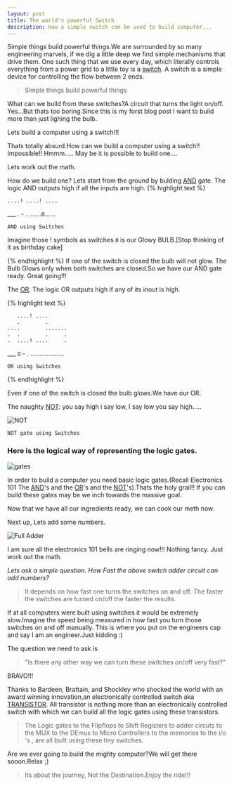 ```yaml
---
layout: post
title: The world's powerful Switch
description: How a simple switch can be used to build computer...
---
```

Simple things build powerful things.We are surrounded by so many engineering marvels, if we dig a little deep we find simple mechanisms that drive them. One such thing that we use every day, which literally controls everything from a power grid to a little toy is a [switch](https://en.wikipedia.org/wiki/Switch). A switch is a simple device for controlling the flow between 2 ends.

> Simple things build powerful things

What can we build from these switches?A circuit that turns the light on/off. Yes...But thats too boring.Since this is my forst blog post I want to build more than just lighing the bulb.

Lets build a computer using a switch!!!

Thats totally absurd.How can we build a computer using a switch!! Impossible!!
Hmmm.....
May be it is possible to build one....

Lets work out the math.

How do we build one?
Lets start from the ground by bulding [AND](https://en.wikibooks.org/wiki/Electronics/Basic_gates) gate. The logic AND outputs high if all the inputs are high.
{% highlight text %}

    ....! ....! ....
   ___              .
    -              .
    .......`O`......
    
    AND using Switches
    
 Imagine those ! symbols as switches.`0` is our Glowy BULB.[Stop thinking of it as birthday cake]

{% endhighlight %}
If one of the switch is closed the bulb will not glow. The Bulb Glows only when both switches are closed.So we have our AND gate ready. Great going!!!

The [OR](https://en.wikibooks.org/wiki/Electronics/Basic_gates).
The logic OR outputs high if any of its inout is high.

{% highlight text %}

       ....! ....
       .        .
    ....        .......
    .  .        .     .
    .  ....! ....     .
   ___               `O`
    -                 .
    ...................
    
    OR using Switches

{% endhighlight %}

Even if one of the switch is closed the bulb glows.We have our OR.

The naughty [NOT](https://en.wikibooks.org/wiki/Electronics/Basic_gates):
you say high i say low, I say low you say high.....

![NOT](http://www.electronics-tutorials.ws/boolean/boo11.gif?81223b)    
    
    NOT gate using Switches

### Here is the logical way of representing the logic gates.
![gates](http://www.waitingforfriday.com/images/8/81/Slide6.PNG)

In order to build a computer you need basic logic gates.(Recall Electronics 101 The [AND](https://en.wikibooks.org/wiki/Electronics/Basic_gates)'s and the [OR](https://en.wikibooks.org/wiki/Electronics/Basic_gates)'s and the [NOT](https://en.wikibooks.org/wiki/Electronics/Basic_gates)'s).Thats the holy grail!!
If you can build these gates may be we inch towards the massive goal.

Now that we have all our ingredients ready, we can cook our meth now.

Next up, Lets add some numbers.

![Full Adder](http://www.waitingforfriday.com/images/8/83/Slide10.PNG) 

I am sure all the electronics 101 bells are ringing now!!!
Nothing fancy. Just work out the math.

<i>Lets ask a simple question. How Fast the above switch adder circuit can add numbers?</i>

>It depends on how fast one turns the switches on and off.
The faster the switches are turned on/off the faster the results.

If at all computers were built using switches it would be extremely slow.Imagine the speed being measured in how fast you turn those switches on and off manually. This is where you put on the engineers cap and say I am an engineer.Just kidding :)

The question we need to ask is 

>"Is there any other way we can turn these switches on/off very fast?"

BRAVO!!!

Thanks to Bardeen, Brattain, and Shockley who shocked the world with an award winning innovation,an  electronically controlled switch aka [TRANSISTOR](https://www.youtube.com/watch?v=IcrBqCFLHIY).
All transistor is nothing more than an electronically controlled switch with which we can build all the logic gates using these transistors.

>The Logic gates to the Flipflops to Shift Registers to adder circuts to the MUX to the DEmux to Micro Controllers to the memories to the i/o 's , are all built using these tiny switches.



Are we ever going to build the mighty computer?We will get there sooon.Relax ;)

>Its about the journey, Not the Destination.Enjoy the ride!!!
